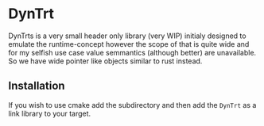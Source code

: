# DynTrt

DynTrts is a very small header only library (very WIP) initialy designed to emulate the runtime-concept however the scope of that is quite wide and for my selfish use case value semmantics (although better) are unavailable. So we have wide pointer like objects similar to rust instead.

## Installation

If you wish to use cmake add the subdirectory and then add the `DynTrt` as a link library to your target.

